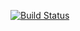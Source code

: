 [![Build Status](https://www.travis-ci.org/ericluo/ericluo.github.com.svg?branch=master)](https://www.travis-ci.org/ericluo/ericluo.github.com)
